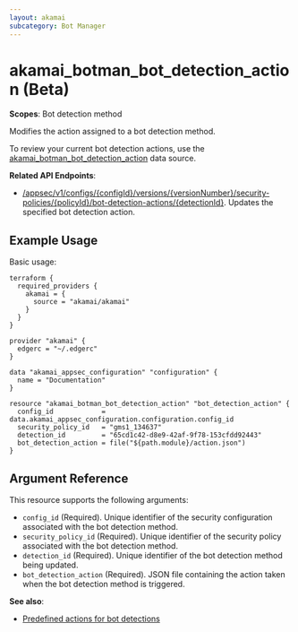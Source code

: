 ```yaml
---
layout: akamai
subcategory: Bot Manager
---
```


# akamai_botman_bot_detection_action (Beta)

**Scopes**: Bot detection method

Modifies the action assigned to a bot detection method.

To review your current bot detection actions, use the [akamai_botman_bot_detection_action](../data-sources/akamai_botman_bot_detection_action) data source.

**Related API Endpoints**:

- [/appsec/v1/configs/{configId}/versions/{versionNumber}/security-policies/{policyId}/bot-detection-actions/{detectionId}](https://techdocs.akamai.com/bot-manager/reference/put-bot-detection-action). Updates the specified bot detection action.

## Example Usage

Basic usage:

```
terraform {
  required_providers {
    akamai = {
      source = "akamai/akamai"
    }
  }
}

provider "akamai" {
  edgerc = "~/.edgerc"
}

data "akamai_appsec_configuration" "configuration" {
  name = "Documentation"
}

resource "akamai_botman_bot_detection_action" "bot_detection_action" {
  config_id            = data.akamai_appsec_configuration.configuration.config_id
  security_policy_id   = "gms1_134637"
  detection_id         = "65cd1c42-d8e9-42af-9f78-153cfdd92443"
  bot_detection_action = file("${path.module}/action.json")
}
```

## Argument Reference

This resource supports the following arguments:

- `config_id` (Required). Unique identifier of the security configuration associated with the bot detection method.
- `security_policy_id` (Required). Unique identifier of the security policy associated with the bot detection method.
- `detection_id` (Required). Unique identifier of the bot detection method being updated.
- `bot_detection_action` (Required). JSON file containing the action taken when the bot detection method is triggered.

**See also**:

- [Predefined actions for bot detections](https://techdocs.akamai.com/bot-manager/docs/predefined-actions-bot)
